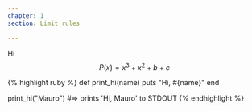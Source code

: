 ```yaml
---
chapter: 1
section: Limit rules

---
```

Hi
$$ P(x) = x^3 + x^2 + b + c$$

{% highlight ruby %}
def print_hi(name)
    puts "Hi, #{name}"
end

print_hi("Mauro")
#=> prints 'Hi, Mauro' to STDOUT
{% endhighlight %}
